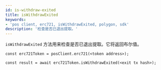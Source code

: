 ```yaml
---
id: is-withdraw-exited
title: isWithdrawExited
keywords:
- 'pos client, erc721, isWithdrawExited, polygon, sdk'
description: '检查是否已退出提取。'
---
```


`isWithdrawExited` 方法用来检查是否已退出提取。它将返回布尔值。

```
const erc721Token = posClient.erc721(<token address>);

const result = await erc721Token.isWithdrawExited(<exit tx hash>);

```
